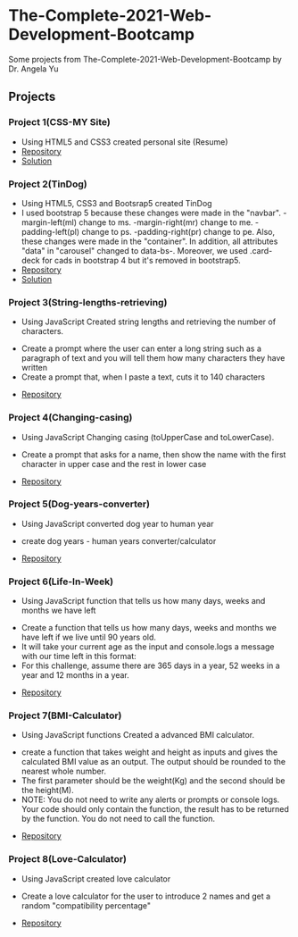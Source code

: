 # The-Complete-2021-Web-Development-Bootcamp
Some projects from The-Complete-2021-Web-Development-Bootcamp by Dr. Angela Yu
## Projects

### Project 1(CSS-MY Site)  
* Using HTML5 and CSS3 created personal site (Resume)
* [Repository](https://github.com/aidamoslehi/The-Complete-2021-Web-Development-Bootcamp/tree/main/CSS-My%20Site)  
* [Solution](https://aidamoslehi.github.io/The-Complete-2021-Web-Development-Bootcamp/CSS-My%20Site/)

### Project 2(TinDog)  
* Using HTML5, CSS3 and Bootsrap5 created TinDog 
* I used bootstrap 5 because these changes were made in the "navbar".
-margin-left(ml) change to ms.
-margin-right(mr) change to me.
-padding-left(pl) change to ps.
-padding-right(pr) change to pe.
Also, these changes were made in the "container".
In addition, all attributes "data" in "carousel"  changed to data-bs-.
Moreover, we used .card-deck for cads in bootstrap 4 but it's removed in bootstrap5.
* [Repository](https://github.com/aidamoslehi/The-Complete-2021-Web-Development-Bootcamp/tree/main/TinDog)  
* [Solution](https://aidamoslehi.github.io/The-Complete-2021-Web-Development-Bootcamp/TinDog/)

### Project 3(String-lengths-retrieving)
* Using JavaScript Created string lengths and retrieving the number of characters. 
 - Create a prompt where the user can enter a long string such as a paragraph of text and you will tell them how many characters they have written
 -  Create a prompt that, when I paste a text, cuts it to 140 characters
* [Repository](https://github.com/aidamoslehi/The-Complete-2021-Web-Development-Bootcamp/tree/main/String-lengths-retrieving)

### Project 4(Changing-casing)
* Using JavaScript Changing casing (toUpperCase and toLowerCase).
- Create a prompt that asks for a name, then show the name with the first character in upper case and the rest in lower case 
* [Repository](https://github.com/aidamoslehi/The-Complete-2021-Web-Development-Bootcamp/tree/main/Changing-casing)

### Project 5(Dog-years-converter)
* Using JavaScript converted dog year to human year
- create dog years - human years converter/calculator
* [Repository](https://github.com/aidamoslehi/The-Complete-2021-Web-Development-Bootcamp/tree/main/dog-years-converter)
 
### Project 6(Life-In-Week)
* Using JavaScript function that tells us how many days, weeks and months we have left
- Create a function that tells us how many days, weeks and months we have left if we live until 90 years old.
- It will take your current age as the input and console.logs a message with our time left in this format:
- For this challenge, assume there are 365 days in a year, 52 weeks in a year and 12 months in a year.
* [Repository](https://github.com/aidamoslehi/The-Complete-2021-Web-Development-Bootcamp/tree/main/Life-In-Week)
  
### Project 7(BMI-Calculator)
* Using JavaScript functions Created a advanced BMI calculator. 
- create a function that takes weight and height as inputs and gives the calculated BMI value as an output. The output should be rounded to the nearest whole number.
- The first parameter should be the weight(Kg) and the second should be the height(M).
- NOTE: You do not need to write any alerts or prompts or console logs. Your code should only contain the function, the result has to be returned by the function. You do not need to call the function.
* [Repository](https://github.com/aidamoslehi/The-Complete-2021-Web-Development-Bootcamp/tree/main/BMI-Calculator)

### Project 8(Love-Calculator)
* Using JavaScript created love calculator
- Create a love calculator for the user to introduce 2 names and get a random "compatibility percentage"
* [Repository](https://github.com/aidamoslehi/The-Complete-2021-Web-Development-Bootcamp/tree/main/Love-Calculator)
  
  
